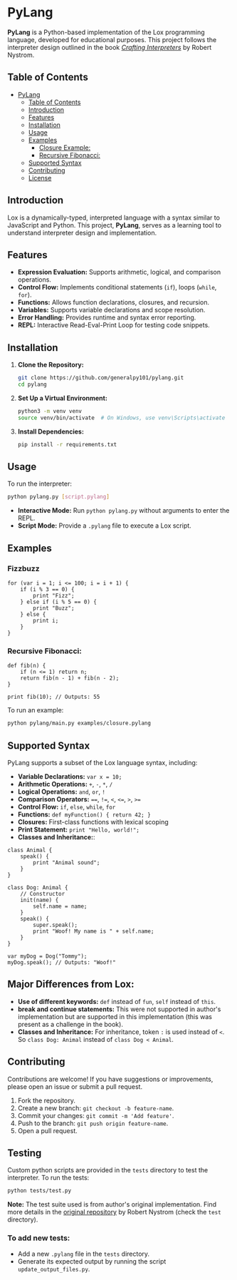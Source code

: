 # PyLang

**PyLang** is a Python-based implementation of the Lox programming language, developed for educational purposes. This project follows the interpreter design outlined in the book [*Crafting Interpreters*](https://craftinginterpreters.com/) by Robert Nystrom.


## Table of Contents

- [PyLang](#pylang)
  - [Table of Contents](#table-of-contents)
  - [Introduction](#introduction)
  - [Features](#features)
  - [Installation](#installation)
  - [Usage](#usage)
  - [Examples](#examples)
    - [Closure Example:](#closure-example)
    - [Recursive Fibonacci:](#recursive-fibonacci)
  - [Supported Syntax](#supported-syntax)
  - [Contributing](#contributing)
  - [License](#license)


## Introduction

Lox is a dynamically-typed, interpreted language with a syntax similar to JavaScript and Python. This project, **PyLang**, serves as a learning tool to understand interpreter design and implementation.


## Features

- **Expression Evaluation:** Supports arithmetic, logical, and comparison operations.
- **Control Flow:** Implements conditional statements (`if`), loops (`while`, `for`).
- **Functions:** Allows function declarations, closures, and recursion.
- **Variables:** Supports variable declarations and scope resolution.
- **Error Handling:** Provides runtime and syntax error reporting.
- **REPL:** Interactive Read-Eval-Print Loop for testing code snippets.

## Installation

1. **Clone the Repository:**

   ```bash
   git clone https://github.com/generalpy101/pylang.git
   cd pylang
   ```

2. **Set Up a Virtual Environment:**

   ```bash
   python3 -m venv venv
   source venv/bin/activate  # On Windows, use venv\Scripts\activate
   ```

3. **Install Dependencies:**

   ```bash
   pip install -r requirements.txt
   ```


## Usage

To run the interpreter:

```bash
python pylang.py [script.pylang]
```

- **Interactive Mode:** Run `python pylang.py` without arguments to enter the REPL.
- **Script Mode:** Provide a `.pylang` file to execute a Lox script.


## Examples

### Fizzbuzz

```lox
for (var i = 1; i <= 100; i = i + 1) {
    if (i % 3 == 0) {
        print "Fizz";
    } else if (i % 5 == 0) {
        print "Buzz";
    } else {
        print i;
    }
}
```

### Recursive Fibonacci:

```lox
def fib(n) {
    if (n <= 1) return n;
    return fib(n - 1) + fib(n - 2);
}

print fib(10); // Outputs: 55
```

To run an example:

```bash
python pylang/main.py examples/closure.pylang
```

## Supported Syntax

PyLang supports a subset of the Lox language syntax, including:

- **Variable Declarations:** `var x = 10;`
- **Arithmetic Operations:** `+`, `-`, `*`, `/`
- **Logical Operations:** `and`, `or`, `!`
- **Comparison Operators:** `==`, `!=`, `<`, `<=`, `>`, `>=`
- **Control Flow:** `if`, `else`, `while`, `for`
- **Functions:** `def myFunction() { return 42; }`
- **Closures:** First-class functions with lexical scoping
- **Print Statement:** `print "Hello, world!";`
- **Classes and Inheritance:**:

```
class Animal {
    speak() {
        print "Animal sound";
    }
}

class Dog: Animal {
    // Constructor
    init(name) {
        self.name = name;
    }
    speak() {
        super.speak();
        print "Woof! My name is " + self.name;
    }
}

var myDog = Dog("Tommy");
myDog.speak(); // Outputs: "Woof!"
```

## Major Differences from Lox:

- **Use of different keywords:** `def` instead of `fun`, `self` instead of `this`.
- **break and continue statements:** This were not supported in author's implementation but are supported in this implementation (this was present as a challenge in the book).
- **Classes and Inheritance:** For inheritance, token `:` is used instead of `<`. So `class Dog: Animal` instead of `class Dog < Animal`.

## Contributing

Contributions are welcome! If you have suggestions or improvements, please open an issue or submit a pull request.

1. Fork the repository.
2. Create a new branch: `git checkout -b feature-name`.
3. Commit your changes: `git commit -m 'Add feature'`.
4. Push to the branch: `git push origin feature-name`.
5. Open a pull request.


## Testing

Custom python scripts are provided in the `tests` directory to test the interpreter. To run the tests:

```bash
python tests/test.py
```

**Note:** The test suite used is from author's original implementation. Find more details in the [original repository](https://github.com/munificent/craftinginterpreters/) by Robert Nystrom (check the `test` directory).

### To add new tests:

- Add a new `.pylang` file in the `tests` directory.
- Generate its expected output by running the script `update_output_files.py`.